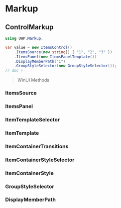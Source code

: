 # Markup
## ControlMarkup

```csharp
using UWP.Markup;

var value = new ItemsControl()
    .ItemsSource(new string[] { "1", "2", "3" })
    .ItemsPanel(new ItemsPanelTemplate())
    .DisplayMemberPath("1")
    .GroupStyleSelector(new GroupStyleSelector());
// doc ⬇️
```

> WinUI Methods

### ItemsSource
### ItemsPanel
### ItemTemplateSelector
### ItemTemplate
### ItemContainerTransitions
### ItemContainerStyleSelector
### ItemContainerStyle
### GroupStyleSelector
### DisplayMemberPath